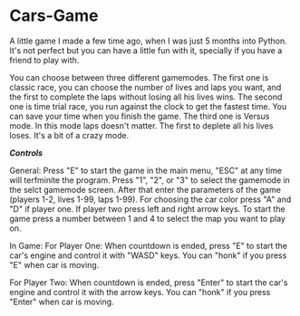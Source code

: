 # Cars-Game

A little game I made a few time ago, when I was just 5 months into Python.
It's not perfect but you can have a little fun with it, specially if you have a friend to play with.

You can choose between three different gamemodes.
The first one is classic race, you can choose the number of lives and laps you want, and the first to complete the laps without losing all his lives wins.
The second one is time trial race, you run against the clock to get the fastest time. You can save your time when you finish the game.
The third one is Versus mode. In this mode laps doesn't matter. The first to deplete all his lives loses. It's a bit of a crazy mode.

***Controls***

General:
Press "E" to start the game in the main menu, "ESC" at any time will terfminite the program.
Press "1", "2", or "3" to select the gamemode in the selct gamemode screen.
After that enter the parameters of the game (players 1-2, lives 1-99, laps 1-99).
For choosing the car color press "A" and "D" if player one. If player two press left and right arrow keys.
To start the game press a number between 1 and 4 to select the map you want to play on.

In Game:
  For Player One:
  When countdown is ended, press "E" to start the car's engine and control it with "WASD" keys. 
  You can "honk" if you press "E" when car is moving. 
  
  For Player Two:
  When countdown is ended, press "Enter" to start the car's engine and control it with the arrow keys. 
  You can "honk" if you press "Enter" when car is moving. 

